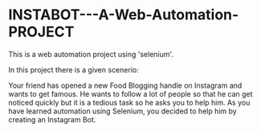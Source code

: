 # INSTABOT---A-Web-Automation-PROJECT

This is a web automation project using 'selenium'.

In this project there is a given scenerio:

Your friend has opened a new Food Blogging handle on Instagram and wants to get famous. He wants to follow a lot of people so that he can get noticed quickly but it is a tedious task so he asks you to help him. As you have learned automation using Selenium, you decided to help him by creating an Instagram Bot.
